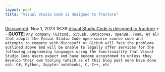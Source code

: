 ```yaml
---
layout: post
title: "Visual Studio Code is designed to fracture"
---
```

[Discovered](http://rolandtanglao.com/2020/07/29/p1-blogthis-checkvist-list-links-to-blog/): Nov 1, 2023 18:39 [Visual Studio Code is designed to fracture](https://ghuntley.com/fracture/) <-- **QUOTE**: `Any company (Gitpod, GitLab, Datacoves, OpenBB, Foam, et al) that adopts the Visual Studio Code open-source source code and attempts to compete with Microsoft or GitHub will face the problems outlined above and will be unable to legally offer services for the following programming languages using the functionality that Visual Studio Code users expect and have become accustomed to unless they develop their own tooling (which as of this blog post none have done so): C#, Python, Jupyter notebooks, C, C++, etc`
